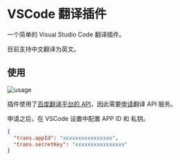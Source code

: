 # VSCode 翻译插件

一个简单的 Visual Studio Code 翻译插件。

目前支持中文翻译为英文。

## 使用

![usage](https://raw.githubusercontent.com/coderfe/vscode-translation/master/images/vscode-translation.gif)

插件使用了[百度翻译平台的 API][1]，因此需要[申请][2]翻译 API 服务。

申请之后，在 VSCode 设置中配置 APP ID 和 私钥。

```json
{
  "trans.appId": "xxxxxxxxxxxxxxxx",
  "trans.secretKey": "xxxxxxxxxxxxxxxx"
}
```

[1]: http://api.fanyi.baidu.com/api/trans/product/index
[2]: http://api.fanyi.baidu.com/api/trans/product/apichoose
